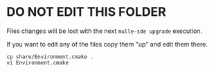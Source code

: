 # DO NOT EDIT THIS FOLDER

Files changes will be lost with the next `mulle-sde upgrade` execution.

If you want to edit any of the files copy them "up" and edit them there.

```
cp share/Environment.cmake .
vi Environment.cmake
```

